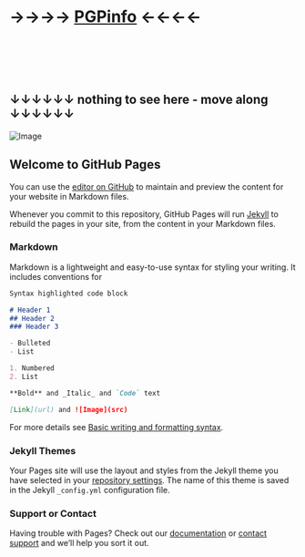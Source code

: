 
# →→→→ [PGPinfo](https://f1f47a23.github.io/PGPinfo.txt) ←←←←

<br><br><br><br>
## ↓↓↓↓↓↓ nothing to see here - move along ↓↓↓↓↓↓
![Image](https://f1f47a23.github.io/img/nothing-to-see-here-move-along.jpg)
## Welcome to GitHub Pages

You can use the [editor on GitHub](https://github.com/f1f47a23/f1f47a23.github.io/edit/main/index.md) to maintain and preview the content for your website in Markdown files.

Whenever you commit to this repository, GitHub Pages will run [Jekyll](https://jekyllrb.com/) to rebuild the pages in your site, from the content in your Markdown files.

### Markdown

Markdown is a lightweight and easy-to-use syntax for styling your writing. It includes conventions for

```markdown
Syntax highlighted code block

# Header 1
## Header 2
### Header 3

- Bulleted
- List

1. Numbered
2. List

**Bold** and _Italic_ and `Code` text

[Link](url) and ![Image](src)
```

For more details see [Basic writing and formatting syntax](https://docs.github.com/en/github/writing-on-github/getting-started-with-writing-and-formatting-on-github/basic-writing-and-formatting-syntax).

### Jekyll Themes

Your Pages site will use the layout and styles from the Jekyll theme you have selected in your [repository settings](https://github.com/f1f47a23/f1f47a23.github.io/settings/pages). The name of this theme is saved in the Jekyll `_config.yml` configuration file.

### Support or Contact

Having trouble with Pages? Check out our [documentation](https://docs.github.com/categories/github-pages-basics/) or [contact support](https://support.github.com/contact) and we’ll help you sort it out.
